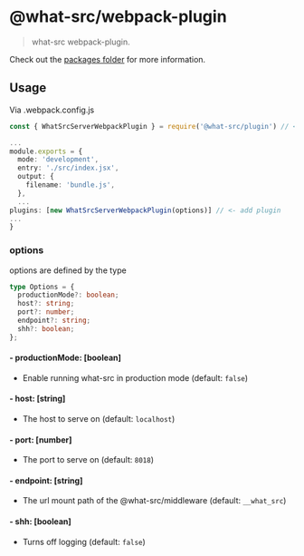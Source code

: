 
# @what-src/webpack-plugin

> what-src webpack-plugin.

Check out the [packages folder](https://github.com/duroktar/what-src/tree/master/packages) for more information.

## Usage

Via .webpack.config.js

```ts
const { WhatSrcServerWebpackPlugin } = require('@what-src/plugin') // <- import plugin

...
module.exports = {
  mode: 'development',
  entry: './src/index.jsx',
  output: {
    filename: 'bundle.js',
  },
  ...
plugins: [new WhatSrcServerWebpackPlugin(options)] // <- add plugin
...
}
```

### options

options are defined by the type

```ts
type Options = {
  productionMode?: boolean;
  host?: string;
  port?: number;
  endpoint?: string;
  shh?: boolean;
};
```

#### - productionMode: [boolean]
  - Enable running what-src in production mode (default: `false`)
#### - host: [string]
  - The host to serve on (default: `localhost`)
#### - port: [number]
  - The port to serve on (default: `8018`)
#### - endpoint: [string]
  - The url mount path of the @what-src/middleware (default: `__what_src`)
#### - shh: [boolean]
  - Turns off logging (default: `false`)
